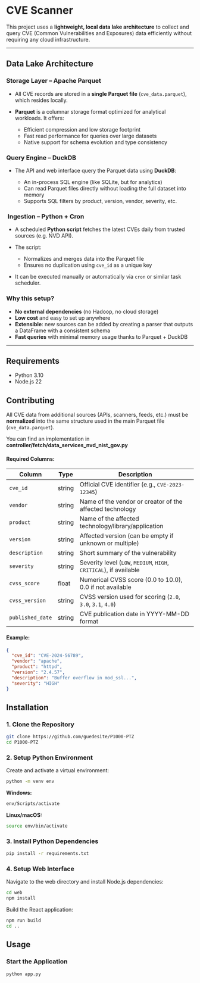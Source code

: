 # CVE Scanner

This project uses a **lightweight, local data lake architecture** to collect and query CVE (Common Vulnerabilities and Exposures) data efficiently without requiring any cloud infrastructure.

---

## Data Lake Architecture

###  Storage Layer – Apache Parquet

* All CVE records are stored in a **single Parquet file** (`cve_data.parquet`), which resides locally.
* **Parquet** is a columnar storage format optimized for analytical workloads. It offers:

  * Efficient compression and low storage footprint
  * Fast read performance for queries over large datasets
  * Native support for schema evolution and type consistency

### Query Engine – DuckDB

* The API and web interface query the Parquet data using **DuckDB**:

  * An in-process SQL engine (like SQLite, but for analytics)
  * Can read Parquet files directly without loading the full dataset into memory
  * Supports SQL filters by product, version, vendor, severity, etc.

### ️ Ingestion – Python + Cron

* A scheduled **Python script** fetches the latest CVEs daily from trusted sources (e.g. NVD API).
* The script:

  * Normalizes and merges data into the Parquet file
  * Ensures no duplication using `cve_id` as a unique key
* It can be executed manually or automatically via `cron` or similar task scheduler.

###  Why this setup?

* **No external dependencies** (no Hadoop, no cloud storage)
* **Low cost** and easy to set up anywhere
* **Extensible**: new sources can be added by creating a parser that outputs a DataFrame with a consistent schema
* **Fast queries** with minimal memory usage thanks to Parquet + DuckDB

---

## Requirements

- Python 3.10
- Node.js 22


## Contributing

All CVE data from additional sources (APIs, scanners, feeds, etc.) must be **normalized** into the same structure used in the main Parquet file (`cve_data.parquet`).

You can find an implementation in  **controller/fetch/data_services_nvd_nist_gov.py**

#### Required Columns:

| Column           | Type     | Description                                                                 |
|------------------|----------|-----------------------------------------------------------------------------|
| `cve_id`         | string   | Official CVE identifier (e.g., `CVE-2023-12345`)                          |
| `vendor`         | string   | Name of the vendor or creator of the affected technology                   |
| `product`        | string   | Name of the affected technology/library/application                        |
| `version`        | string   | Affected version (can be empty if unknown or multiple)                     |
| `description`    | string   | Short summary of the vulnerability                                          |
| `severity`       | string   | Severity level (`LOW`, `MEDIUM`, `HIGH`, `CRITICAL`), if available         |
| `cvss_score`     | float    | Numerical CVSS score (0.0 to 10.0), 0.0 if not available                 |
| `cvss_version`   | string   | CVSS version used for scoring (`2.0`, `3.0`, `3.1`, `4.0`)                |
| `published_date` | string   | CVE publication date in YYYY-MM-DD format                                  |

#### Example:

```json
{
  "cve_id": "CVE-2024-56789",
  "vendor": "apache",
  "product": "httpd",
  "version": "2.4.57",
  "description": "Buffer overflow in mod_ssl...",
  "severity": "HIGH"
}
```


## Installation

### 1. Clone the Repository

```bash
git clone https://github.com/guedesite/P1000-PTZ
cd P1000-PTZ
```

### 2. Setup Python Environment

Create and activate a virtual environment:

```bash
python -m venv env
```

**Windows:**
```bash
env/Scripts/activate
```

**Linux/macOS:**
```bash
source env/bin/activate
```

### 3. Install Python Dependencies

```bash
pip install -r requirements.txt
```

### 4. Setup Web Interface

Navigate to the web directory and install Node.js dependencies:

```bash
cd web
npm install
```

Build the React application:

```bash
npm run build
cd ..
```


## Usage

### Start the Application

```bash
python app.py
```